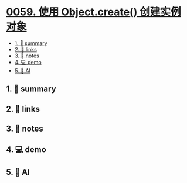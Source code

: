 # [0059. 使用 Object.create() 创建实例对象](https://github.com/Tdahuyou/javascript/tree/main/0059.%20%E4%BD%BF%E7%94%A8%20Object.create()%20%E5%88%9B%E5%BB%BA%E5%AE%9E%E4%BE%8B%E5%AF%B9%E8%B1%A1)


<!-- region:toc -->
- [1. 📝 summary](#1--summary-35)
- [2. 🔗 links](#2--links-35)
- [3. 📒 notes](#3--notes-35)
- [4. 💻 demo](#4--demo-35)
- [5. 🤖 AI](#5--ai-35)
<!-- endregion:toc -->

## 1. 📝 summary

## 2. 🔗 links
## 3. 📒 notes
## 4. 💻 demo
## 5. 🤖 AI
